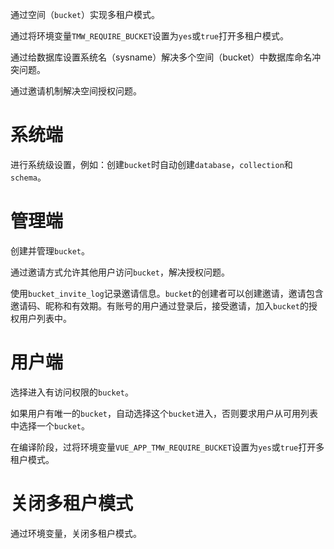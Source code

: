 通过空间（`bucket`）实现多租户模式。

通过将环境变量`TMW_REQUIRE_BUCKET`设置为`yes`或`true`打开多租户模式。

通过给数据库设置系统名（sysname）解决多个空间（bucket）中数据库命名冲突问题。

通过邀请机制解决空间授权问题。

# 系统端

进行系统级设置，例如：创建`bucket`时自动创建`database`，`collection`和`schema`。

# 管理端

创建并管理`bucket`。

通过邀请方式允许其他用户访问`bucket`，解决授权问题。

使用`bucket_invite_log`记录邀请信息。`bucket`的创建者可以创建邀请，邀请包含邀请码、昵称和有效期。有账号的用户通过登录后，接受邀请，加入`bucket`的授权用户列表中。

# 用户端

选择进入有访问权限的`bucket`。

如果用户有唯一的`bucket`，自动选择这个`bucket`进入，否则要求用户从可用列表中选择一个`bucket`。

在编译阶段，过将环境变量`VUE_APP_TMW_REQUIRE_BUCKET`设置为`yes`或`true`打开多租户模式。

# 关闭多租户模式

通过环境变量，关闭多租户模式。
